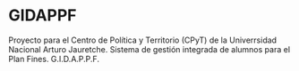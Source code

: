 # GIDAPPF
Proyecto para el Centro de​ Política y Territorio (CPyT) de la Univerrsidad Nacional Arturo Jauretche. Sistema de gestión integrada de alumnos para el Plan Fines. G.I.D.A.P.P.F.
